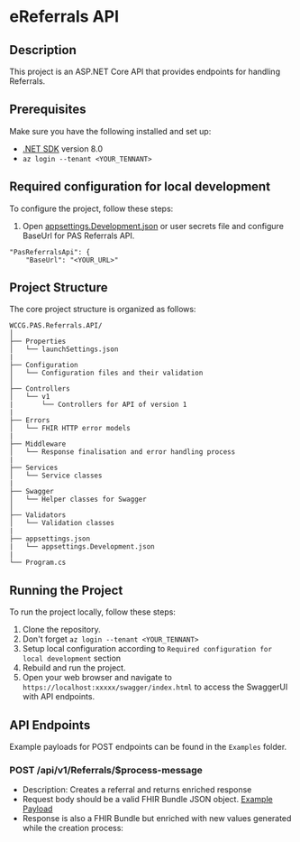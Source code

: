 # eReferrals API

## Description
This project is an ASP.NET Core API that provides endpoints for handling Referrals.

## Prerequisites
Make sure you have the following installed and set up:
- [.NET SDK](https://dotnet.microsoft.com/download) version 8.0
- `az login --tenant <YOUR_TENNANT>`

## Required configuration for local development
To configure the project, follow these steps:
1. Open [appsettings.Development.json](appsettings.Development.json) or user secrets file and configure BaseUrl for PAS Referrals API.
```
"PasReferralsApi": {
    "BaseUrl": "<YOUR_URL>"
```

## Project Structure
The core project structure is organized as follows:
```
WCCG.PAS.Referrals.API/
│
├── Properties
│   └── launchSettings.json
|
├── Configuration
│   └── Configuration files and their validation
│
├── Controllers
│   └── v1
|       └── Controllers for API of version 1
|
├── Errors
│   └── FHIR HTTP error models
|
├── Middleware
│   └── Response finalisation and error handling process
|
├── Services
│   └── Service classes
|
├── Swagger
│   └── Helper classes for Swagger
│
├── Validators
│   └── Validation classes
|
├── appsettings.json
|   └── appsettings.Development.json
|
└── Program.cs
```

## Running the Project
To run the project locally, follow these steps:
1. Clone the repository.
2. Don't forget `az login --tenant <YOUR_TENNANT>`
3. Setup local configuration according to `Required configuration for local development` section
4. Rebuild and run the project.
5. Open your web browser and navigate to `https://localhost:xxxxx/swagger/index.html` to access the SwaggerUI with API endpoints.

## API Endpoints
Example payloads for POST endpoints can be found in the `Examples` folder. 

### POST /api/v1/Referrals/$process-message
- Description: Creates a referral and returns enriched response 
- Request body should be a valid FHIR Bundle JSON object. [Example Payload](./src/WCCG.PAS.Referrals.API/Examples/createReferral-example-payload.json)
- Response is also a FHIR Bundle but enriched with new values generated while the creation process:
